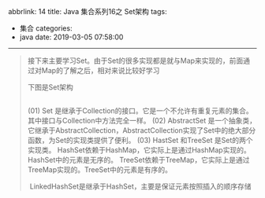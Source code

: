 abbrlink: 14
title: Java 集合系列16之 Set架构
tags:
  - 集合
categories:
  - java
date: 2019-03-05 07:58:00
---
>接下来主要学习Set。由于Set的很多实现都是就与Map来实现的，前面通过对Map的了解之后，相对来说比较好学习
>
>下图是Set架构
>
>![]()
>
>(01) Set 是继承于Collection的接口。它是一个不允许有重复元素的集合。其中接口与Collection中方法完全一样。
>(02) AbstractSet 是一个抽象类，它继承于AbstractCollection，AbstractCollection实现了Set中的绝大部分函数，为Set的实现类提供了便利。
>(03) HastSet 和TreeSet 是Set的两个实现类。
>        HashSet依赖于HashMap，它实际上是通过HashMap实现的。HashSet中的元素是无序的。
>        TreeSet依赖于TreeMap，它实际上是通过TreeMap实现的。TreeSet中的元素是有序的。
>
>​	LinkedHashSet是继承于HashSet，主要是保证元素按照插入的顺序存储
>
>